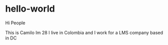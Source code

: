 # hello-world

Hi People

This is Camilo Im 28 I live in Colombia and I work for a LMS company based in DC
